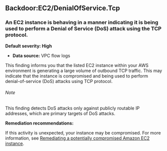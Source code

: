 Backdoor:EC2/DenialOfService.Tcp
--------------------------------

### An EC2 instance is behaving in a manner indicating it is being used to perform a Denial of Service (DoS) attack using the TCP protocol.

**Default severity: High**

* **Data source:** VPC flow logs

This finding informs you that the listed EC2 instance within your AWS environment is generating a large volume of outbound TCP traffic. This may indicate that the instance is compromised and being used to perform denial-of-service (DoS) attacks using TCP protocol.

###### Note

This finding detects DoS attacks only against publicly routable IP addresses, which are primary targets of DoS attacks.

**Remediation recommendations:**

If this activity is unexpected, your instance may be compromised. For more information, see [Remediating a potentially compromised Amazon EC2 instance](https://docs.aws.amazon.com/guardduty/latest/ug/compromised-ec2.html).
